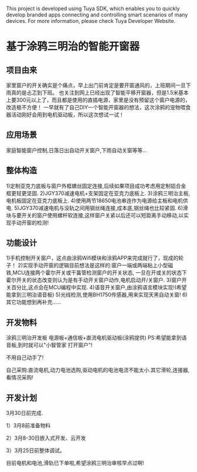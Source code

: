 ﻿This project is developed using Tuya SDK, which enables you to quickly develop branded apps connecting and controlling smart scenarios of many devices.         For more information, please check Tuya Developer Website.


# 基于涂鸦三明治的智能开窗器



## 项目由来
家里窗户的开关确实是个痛点，早上出门前肯定是要开窗通风的，上班期间一旦下雨真的是忐忑到下班。
也关注到网上已经出现了智能平移开窗器，但是1.5米基本上要300元以上了，而且都是使用的直插电源，家里是没有预留这个窗户电源的，改造极不方便！
一早就有了自己DIY一个智能开窗器的想法，这次涂鸦的宠物喂食器活动刚好会用到电机驱动板，所以这次想试一试！
## 应用场景

家庭智能窗户控制,日落日出自动开关窗户,下雨自动关窗等等...


## 整体构造
1)定制亚克力底板与窗户外框螺丝固定连接,后续如果项目成功考虑用定制铝合金框更轻更坚固.
2)JGY370减速电机+支架固定在亚克力底板上.
3)涂鸦三明治主板,电机板固定在亚克力底板上.
4)使用两节18650电池串连作为电源给主板和电机供电.
5)JGY370减速电机与没轨之间用钢丝绳连接,成本底,钢丝绳也比较紧固.
6)滑块与要开关的窗户使用螺杆软连接,这样窗户关紧以后还可以短距离手动移动,以实现手动开窗的检测!
## 功能设计
1)手机控制开关窗户，这点由涂鸦Wifi模块和涂鸦APP来完成就行了，现成的轮子！
2)实现手动开窗的逻辑目前想法是这样的:窗户一端或两端粘上小型磁铁,MCU连接两个霍尔开关或干簧管检测窗户的开关状态,
一旦在开或关的状态下霍尔开关的状态改变则认为是有手动开关窗户动作,电机启动开/关窗户.
3)窗户开关百分比,这点会在MCU编程中实现.
4)语音开关窗户,由涂鸦语言模块实现!(希望能拿到三明治语音板)
5)光线检测,使用BH1750传感器,用来实现天黑自动关窗!
6)其它功能想到再补充......
## 开发物料

涂鸦三明治开发板 电源板+通信板+直流电机驱动板(涂鸦提供)
PS:希望能拿到语音板,到时就可以"小智管家 打开窗户"!

不用自己动手了!

自己采购:直流电机,动力电池选购,驱动电机的电池电流不能太小.其它滑轮,连接器,看情况采购!


## 开发计划
3月30日前完成.


1）3月8前准备物料


2）3月8-30日嵌入式开发、云开发


3）3月25日前整体调试。

目前电机和电池,滑轨已下单啦,希望涂鸦三明治审核早点过啊!